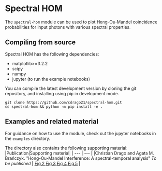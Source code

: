 # Spectral HOM

The `spectral-hom` module can be used to plot Hong-Ou-Mandel coincidence probabilities for input photons with various spectral properties. 

## Compiling from source

Spectral HOM has the following dependencies:

- matplotlib>=3.2.2
- scipy
- numpy
- jupyter (to run the example notebooks)
  
You can compile the latest development version by cloning the git repository, and installing using pip in development mode.
```
git clone https://github.com/cdrago21/spectral-hom.git
cd spectral-hom && python -m pip install -e .
```
## Examples and related material

For guidance on how to use the module, check out the jupyter notebooks in the `examples` directory. 

The directory also contains the following supporting material:
|Publication|Supporting material|
| --- | --- |
|Christian Drago and Agata M. Brańczyk. "Hong-Ou-Mandel Interference: A spectral-temporal analysis" *To be published* | [Fig 2](/examples/figure-2.ipynb),[Fig 3](/examples/figure-3.ipynb),[Fig 4](/examples/figure-4.ipynb),[Fig 5](/examples/figure-5.ipynb) |


